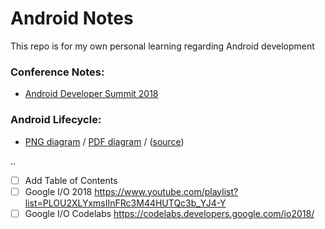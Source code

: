 # Android Notes
This repo is for my own personal learning regarding Android development

### Conference Notes:
- [Android Developer Summit 2018](../master/2018DevSummit.md)

### Android Lifecycle:
- [PNG diagram](../blob/master/complete_android_fragment_lifecycle.png) / [PDF diagram](../blob/master/complete_android_fragment_lifecycle.pdf) / ([source](https://github.com/xxv/android-lifecycle))

..

- [ ] Add Table of Contents
- [ ] Google I/O 2018 https://www.youtube.com/playlist?list=PLOU2XLYxmsIInFRc3M44HUTQc3b_YJ4-Y
- [ ] Google I/O Codelabs https://codelabs.developers.google.com/io2018/
